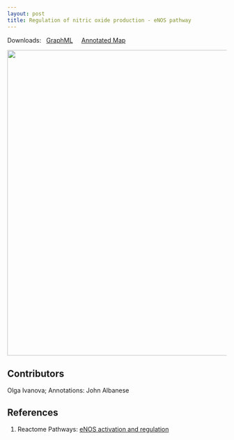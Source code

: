 ```yaml
---
layout: post
title: Regulation of nitric oxide production - eNOS pathway
---
```


Downloads: &nbsp; 
[GraphML](../downloads/F008-enos.graphml) &nbsp; &nbsp; [Annotated Map](https://metabolismregulation.org/F008-enos.html)
<!--[SBGN-ML](../downloads/F008-enos_SBGNv02.sbgn) &nbsp;
[Newt](http://web.newteditor.org/?URL=http://metabolismregulation.org/downloads/F008-enos_newt.sbgn) &nbsp;-->
<p align="middle"><a href="/enos/"><img id="image" src="/downloads/F008-enos.png" width="700"/></a></p>

## Contributors 

Olga Ivanova; Annotations: John Albanese 

## References

1. Reactome Pathways: [eNOS activation and regulation](https://reactome.org/PathwayBrowser/#/R-HSA-202131&SEL=R-HSA-203765&PATH=R-HSA-1430728)

